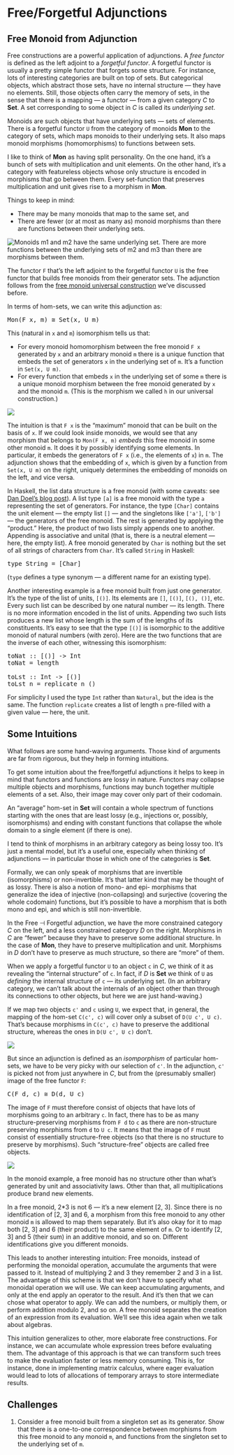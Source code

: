 # Free/Forgetful Adjunctions

## Free Monoid from Adjunction

Free constructions are a powerful application of adjunctions. A _free functor_ is defined as the left adjoint to a _forgetful functor_. A forgetful functor is usually a pretty simple functor that forgets some structure. For instance, lots of interesting categories are built on top of sets. But categorical objects, which abstract those sets, have no internal structure — they have no elements. Still, those objects often carry the memory of sets, in the sense that there is a mapping — a functor — from a given category _C_ to **Set**. A set corresponding to some object in _C_ is called its _underlying set_.

Monoids are such objects that have underlying sets — sets of elements. There is a forgetful functor `U` from the category of monoids **Mon** to the category of sets, which maps monoids to their underlying sets. It also maps monoid morphisms (homomorphisms) to functions between sets.

I like to think of **Mon** as having split personality. On the one hand, it’s a bunch of sets with multiplication and unit elements. On the other hand, it’s a category with featureless objects whose only structure is encoded in morphisms that go between them. Every set-function that preserves multiplication and unit gives rise to a morphism in **Mon**.

Things to keep in mind:

* There may be many monoids that map to the same set, and
* There are fewer (or at most as many as) monoid morphisms than there are functions between their underlying sets.

![Monoids m<sub>1</sub> and m<sub>2</sub> have the same underlying set. There are more functions between the underlying sets of m<sub>2</sub> and m<sub>3</sub> than there are morphisms between them.](images/forgetful.jpg)

The functor `F` that’s the left adjoint to the forgetful functor `U` is the free functor that builds free monoids from their generator sets. The adjunction follows from the [free monoid universal construction](#free-monoids) we’ve discussed before.

In terms of hom-sets, we can write this adjunction as:

<pre>Mon(F x, m) ≅ Set(x, U m)</pre>

This (natural in `x` and `m`) isomorphism tells us that:

*   For every monoid homomorphism between the free monoid `F x` generated by `x` and an arbitrary monoid `m` there is a unique function that embeds the set of generators `x` in the underlying set of `m`. It’s a function in `Set(x, U m)`.
*   For every function that embeds `x` in the underlying set of some `m` there is a unique monoid morphism between the free monoid generated by `x` and the monoid `m`. (This is the morphism we called `h` in our universal construction.)

![](images/freemonadjunction.jpg)

The intuition is that `F x` is the “maximum” monoid that can be built on the basis of `x`. If we could look inside monoids, we would see that any morphism that belongs to `Mon(F x, m)` _embeds_ this free monoid in some other monoid `m`. It does it by possibly identifying some elements. In particular, it embeds the generators of `F x` (i.e., the elements of `x`) in `m`. The adjunction shows that the embedding of `x`, which is given by a function from `Set(x, U m)` on the right, uniquely determines the embedding of monoids on the left, and vice versa.

In Haskell, the list data structure is a free monoid (with some caveats: see [Dan Doel’s blog post](http://comonad.com/reader/2015/free-monoids-in-haskell/)). A list type `[a]` is a free monoid with the type `a` representing the set of generators. For instance, the type `[Char]` contains the unit element — the empty list `[]` — and the singletons like `['a']`, `['b']` — the generators of the free monoid. The rest is generated by applying the “product.” Here, the product of two lists simply appends one to another. Appending is associative and unital (that is, there is a neutral element — here, the empty list). A free monoid generated by `Char` is nothing but the set of all strings of characters from `Char`. It’s called `String` in Haskell:

<pre>type String = [Char]</pre>

(`type` defines a type synonym — a different name for an existing type).

Another interesting example is a free monoid built from just one generator. It’s the type of the list of units, `[()]`. Its elements are `[]`, `[()]`, `[(), ()]`, etc. Every such list can be described by one natural number — its length. There is no more information encoded in the list of units. Appending two such lists produces a new list whose length is the sum of the lengths of its constituents. It’s easy to see that the type `[()]` is isomorphic to the additive monoid of natural numbers (with zero). Here are the two functions that are the inverse of each other, witnessing this isomorphism:

<pre>toNat :: [()] -> Int
toNat = length

toLst :: Int -> [()]
toLst n = replicate n ()</pre>

For simplicity I used the type `Int` rather than `Natural`, but the idea is the same. The function `replicate` creates a list of length `n` pre-filled with a given value — here, the unit.

## Some Intuitions

What follows are some hand-waving arguments. Those kind of arguments are far from rigorous, but they help in forming intuitions.

To get some intuition about the free/forgetful adjunctions it helps to keep in mind that functors and functions are lossy in nature. Functors may collapse multiple objects and morphisms, functions may bunch together multiple elements of a set. Also, their image may cover only part of their codomain.

An “average” hom-set in **Set** will contain a whole spectrum of functions starting with the ones that are least lossy (e.g., injections or, possibly, isomorphisms) and ending with constant functions that collapse the whole domain to a single element (if there is one).

I tend to think of morphisms in an arbitrary category as being lossy too. It’s just a mental model, but it’s a useful one, especially when thinking of adjunctions — in particular those in which one of the categories is **Set**.

Formally, we can only speak of morphisms that are invertible (isomorphisms) or non-invertible. It’s that latter kind that may be thought of as lossy. There is also a notion of mono- and epi- morphisms that generalize the idea of injective (non-collapsing) and surjective (covering the whole codomain) functions, but it’s possible to have a morphism that is both mono and epi, and which is still non-invertible.

In the Free ⊣ Forgetful adjunction, we have the more constrained category _C_ on the left, and a less constrained category _D_ on the right. Morphisms in _C_ are “fewer” because they have to preserve some additional structure. In the case of **Mon**, they have to preserve multiplication and unit. Morphisms in _D_ don’t have to preserve as much structure, so there are “more” of them.

When we apply a forgetful functor `U` to an object `c` in _C_, we think of it as revealing the “internal structure” of `c`. In fact, if _D_ is **Set** we think of `U` as _defining_ the internal structure of `c` — its underlying set. (In an arbitrary category, we can’t talk about the internals of an object other than through its connections to other objects, but here we are just hand-waving.)

If we map two objects `c'` and `c` using `U`, we expect that, in general, the mapping of the hom-set `C(c', c)` will cover only a subset of `D(U c', U c)`. That’s because morphisms in `C(c', c)` have to preserve the additional structure, whereas the ones in `D(U c', U c)` don’t.

![](images/forgettingmorphisms.jpg)

But since an adjunction is defined as an _isomporphism_ of particular hom-sets, we have to be very picky with our selection of `c'`. In the adjunction, `c'` is picked not from just anywhere in _C_, but from the (presumably smaller) image of the free functor `F`:

<pre>C(F d, c) ≅ D(d, U c)</pre>

The image of `F` must therefore consist of objects that have lots of morphisms going to an arbitrary `c`. In fact, there has to be as many structure-preserving morphisms from `F d` to `c` as there are non-structure preserving morphisms from `d` to `U c`. It means that the image of `F` must consist of essentially structure-free objects (so that there is no structure to preserve by morphisms). Such “structure-free” objects are called free objects.

![](images/freeimage.jpg)

In the monoid example, a free monoid has no structure other than what’s generated by unit and associativity laws. Other than that, all multiplications produce brand new elements.

In a free monoid, 2*3 is not 6 — it’s a new element [2, 3]. Since there is no identification of [2, 3] and 6, a morphism from this free monoid to any other monoid `m` is allowed to map them separately. But it’s also okay for it to map both [2, 3] and 6 (their product) to the same element of `m`. Or to identify [2, 3] and 5 (their sum) in an additive monoid, and so on. Different identifications give you different monoids.

This leads to another interesting intuition: Free monoids, instead of performing the monoidal operation, accumulate the arguments that were passed to it. Instead of multiplying 2 and 3 they remember 2 and 3 in a list. The advantage of this scheme is that we don’t have to specify what monoidal operation we will use. We can keep accumulating arguments, and only at the end apply an operator to the result. And it’s then that we can chose what operator to apply. We can add the numbers, or multiply them, or perform addition modulo 2, and so on. A free monoid separates the creation of an expression from its evaluation. We’ll see this idea again when we talk about algebras.

This intuition generalizes to other, more elaborate free constructions. For instance, we can accumulate whole expression trees before evaluating them. The advantage of this approach is that we can transform such trees to make the evaluation faster or less memory consuming. This is, for instance, done in implementing matrix calculus, where eager evaluation would lead to lots of allocations of temporary arrays to store intermediate results.

## Challenges

1.  Consider a free monoid built from a singleton set as its generator. Show that there is a one-to-one correspondence between morphisms from this free monoid to any monoid `m`, and functions from the singleton set to the underlying set of `m`.

